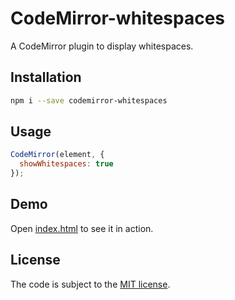 # CodeMirror-whitespaces

A CodeMirror plugin to display whitespaces.

## Installation

``` bash
npm i --save codemirror-whitespaces
```

## Usage

``` javascript
CodeMirror(element, {
  showWhitespaces: true
});
```

## Demo

Open [index.html](index.html) to see it in action.

## License

The code is subject to the [MIT license](https://opensource.org/licenses/MIT).
